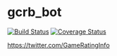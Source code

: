 # gcrb_bot

[![Build Status](https://travis-ci.org/sapphiredev/gcrb_bot.svg?branch=master)](https://travis-ci.org/sapphiredev/gcrb_bot)
[![Coverage Status](https://coveralls.io/repos/github/sapphiredev/gcrb_bot/badge.svg?branch=master)](https://coveralls.io/github/sapphiredev/gcrb_bot?branch=master)

https://twitter.com/GameRatingInfo
